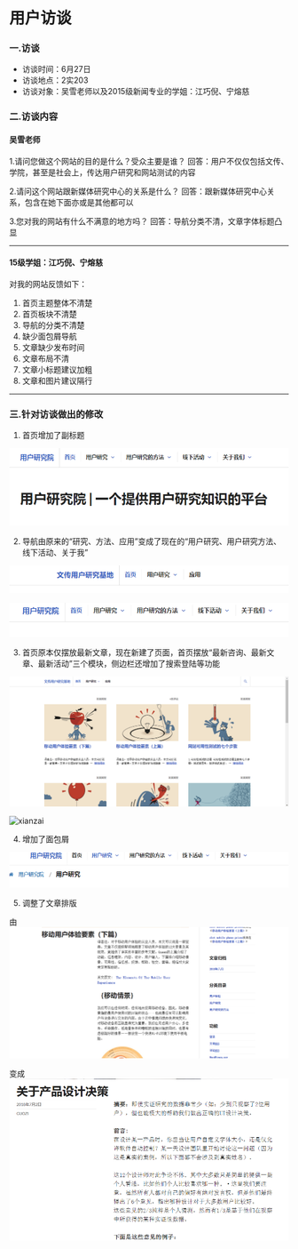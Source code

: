 # 用户访谈
### 一.访谈
* 访谈时间：6月27日
* 访谈地点：2实203
* 访谈对象：吴雪老师以及2015级新闻专业的学姐：江巧倪、宁熔慈

### 二.访谈内容
#### 吴雪老师
1.请问您做这个网站的目的是什么？受众主要是谁？
回答：用户不仅仅包括文传、学院，甚至是社会上，传达用户研究和网站测试的内容

2.请问这个网站跟新媒体研究中心的关系是什么？
回答：跟新媒体研究中心关系，包含在她下面亦或是其他都可以

3.您对我的网站有什么不满意的地方吗？
回答：导航分类不清，文章字体标题凸显

***
#### 15级学姐：江巧倪、宁熔慈
对我的网站反馈如下：
1. 首页主题整体不清楚
2. 首页板块不清楚
3. 导航的分类不清楚
4. 缺少面包屑导航
5. 文章缺少发布时间
6. 文章布局不清
7. 文章小标题建议加粗
8. 文章和图片建议隔行

***
### 三.针对访谈做出的修改
1. 首页增加了副标题

![shouye](https://github.com/KOUJII/website/blob/master/%E5%9B%BE%E7%89%87/%E5%8F%A3%E5%8F%B7.PNG)

2. 导航由原来的“研究、方法、应用”变成了现在的“用户研究、用户研究方法、线下活动、关于我”

![yiqian](https://github.com/KOUJII/website/blob/master/%E5%9B%BE%E7%89%87/%E4%BB%A5%E5%89%8D%20%E5%AF%BC%E8%88%AA.jpg)

![xianzai](https://github.com/KOUJII/website/blob/master/%E5%9B%BE%E7%89%87/%E5%AF%BC%E8%88%AA.PNG)

3. 首页原本仅摆放最新文章，现在新建了页面，首页摆放“最新咨询、最新文章、最新活动”三个模块，侧边栏还增加了搜索登陆等功能

![yiqian](https://github.com/KOUJII/website/blob/master/%E5%9B%BE%E7%89%87/%E9%A6%96%E9%A1%B5%E4%BB%A5%E5%89%8D.jpg)

![xianzai]()

4. 增加了面包屑

![mianbaoxie](https://github.com/KOUJII/website/blob/master/%E5%9B%BE%E7%89%87/%E9%9D%A2%E5%8C%85%E5%B1%91.PNG)

5. 调整了文章排版

由![xianqian](https://github.com/KOUJII/website/blob/master/%E5%9B%BE%E7%89%87/%E4%BB%A5%E5%89%8D%E5%86%85%E9%A1%B5.jpg)

变成![paiban](https://github.com/KOUJII/website/blob/master/%E5%9B%BE%E7%89%87/%E6%96%87%E7%AB%A0.PNG)
